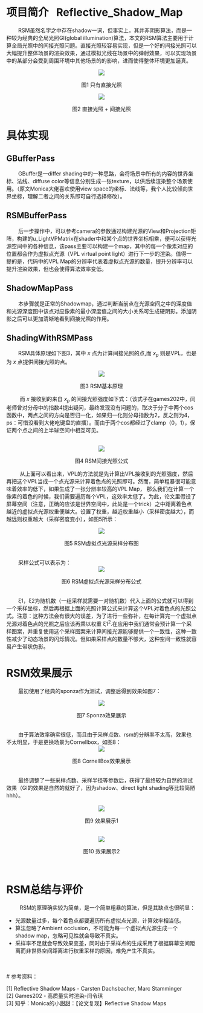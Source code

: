 # 项目简介 &nbsp; Reflective_Shadow_Map
&nbsp;&nbsp;&nbsp;&nbsp;&nbsp;&nbsp;&nbsp;&nbsp;RSM虽然名字之中存在shadow一词，但事实上，其并非阴影算法，而是一种较为经典的全局光照GI(global illumination)算法，本文的RSM算法主要用于计算全局光照中的间接光照问题。直接光照较容易实现，但是一个好的间接光照可以大幅提升整体场景的渲染效果，通过模拟光线在场景中的弹射效果，可以实现场景中的某部分会受到周围环境中其他场景的的影响，进而使得整体环境更加逼真。

<div align=center>
<img src="pic/1.png"> 

图1 只有直接光照
</div>

<div align=center>
<img src="pic/2.png"> 

图2 直接光照 + 间接光照
</div>

# 具体实现
## GBufferPass
&nbsp;&nbsp;&nbsp;&nbsp;&nbsp;&nbsp;&nbsp;&nbsp;GBuffer是一differ shading中的一种思路，会将场景中所有的内容的世界坐标、法线、diffuse color等信息分别生成一张texture，以供后续渲染整个场景使用。（原文Monica大佬喜欢使用view space的坐标、法线等，我个人比较倾向世界坐标，理解二者之间的关系即可自行选择修改）。

## RSMBufferPass
&nbsp;&nbsp;&nbsp;&nbsp;&nbsp;&nbsp;&nbsp;&nbsp;后一步操作中，可以参考camera的参数通过构建光源的View和Projection矩阵，构建的u_LightVPMatrix在shader中和某个点的世界坐标相乘，便可以获得光源空间中的各种信息，该pass主要可以构建一个map，其中的每一个像素对应的位置都会作为虚拟点光源（VPL virtual point light）进行下一步的渲染。值得一提的是，代码中的VPL Map的分辨率代表着虚拟点光源的数量，提升分辨率可以提升渲染效果，但也会使得算法效率变低。

## ShadowMapPass
&nbsp;&nbsp;&nbsp;&nbsp;&nbsp;&nbsp;&nbsp;&nbsp;本步骤就是正常的Shadowmap，通过判断当前点在光源空间之中的深度值和光源深度图中该点对应像素的最小深度值之间的大小关系可生成硬阴影。添加阴影之后可以更加清晰地看到间接光照的作用。

## ShadingWithRSMPass
&nbsp;&nbsp;&nbsp;&nbsp;&nbsp;&nbsp;&nbsp;&nbsp;RSM具体原理如下图3，其中 _x_ 点为计算间接光照的点,而 _x<sub>p</sub>_ 则是VPL，也是为 _x_ 点提供间接光照的点。

<div align=center>
<img src="pic/3.png"> 

 图3 RSM基本原理
</div>

&nbsp;&nbsp;&nbsp;&nbsp;&nbsp;&nbsp;&nbsp;&nbsp; 而 _x_ 接收到的来自 _x<sub>p</sub>_ 的间接光照强度如下式：（该式子在games202中，闫老师曾对分母中的指数4提出疑问，最终发现没有问题的，取决于分子中两个cos函数中，两点之间的方向是否归一化，如果归一化则分母指数为2，反之则为4，ps：可惜没看到大佬吃键盘的直播）。而由于两个cos都经过了clamp（0，1），保证两个点之间的上半球空间中相互可见。

<br> 

<div align=center>
<img src="pic/4.png"> 

 图4 RSM间接光照公式
</div>

&nbsp;&nbsp;&nbsp;&nbsp;&nbsp;&nbsp;&nbsp;&nbsp; 从上面可以看出来，VPL的方法就是先计算出VPL接收到的光照强度，然后再把这个VPL当成一个点光源来计算着色点的光照即可。然而，简单粗暴很可能意味着效率的低下，如果生成了一张分辨率较高的VPL Map， 那么我们在计算一个像素的着色的时候，我们需要遍历每个VPL，这效率太低了。为此，论文里假设了屏幕空间（注意，正确的应该是世界空间中，此处是一个trick）之中距离着色点越近的虚拟点光源权重便越大。设置了权重，越近权重越小（采样密度越大），而越远则权重越大（采样密度变小），如图5所示：
<br> 

<div align=center>
<img src="pic/5.png"> 

图5 RSM虚拟点光源采样分布图
</div>

<br>
&nbsp;&nbsp;&nbsp;&nbsp;&nbsp;&nbsp;&nbsp;&nbsp;采样公式可以表示为：
<br> 

<div align=center>
<img src="pic/6.png"> 

图6 RSM虚拟点光源采样分布公式
</div>

<br>
&nbsp;&nbsp;&nbsp;&nbsp;&nbsp;&nbsp;&nbsp;&nbsp;ξ1，ξ2为随机数（一组采样就需要一对随机数）代入上面的公式就可以得到一个采样坐标，然后再根据上面的光照计算公式来计算这个VPL对着色点的光照公式。注意：这种方法会有很大的误差，为了进行一些弥补，在每计算完一个虚拟点光源对着色点的光照之后应该再乘以权重 ξ1<sup>2</sup>.在应用中我们通常会预计算一个采样图案，并重复使用这个采样图案来计算间接光源能够提供一个一致性，这种一致性减少了动态场景的闪烁情况。但如果采样点的数量不够大，这种空间一致性就容易产生带状伪影。


# RSM效果展示
&nbsp;&nbsp;&nbsp;&nbsp;&nbsp;&nbsp;&nbsp;&nbsp;最初使用了经典的sponza作为测试，调整后得到效果如图7：
<br> 
<div align=center>
<img src="pic/RSM1.png"> 

图7 Sponza效果展示
</div>
<br>
&nbsp;&nbsp;&nbsp;&nbsp;&nbsp;&nbsp;&nbsp;&nbsp;由于算法效率确实很低，而且由于采样点数、rsm的分辨率不太高，效果也不太明显，于是更换场景为Cornellbox，如图8：
<br> 
<div align=center>
<img src="pic/RSM2.png"> 

图8 CornellBox效果展示
</div>
<br>
&nbsp;&nbsp;&nbsp;&nbsp;&nbsp;&nbsp;&nbsp;&nbsp;最终调整了一些采样点数、采样半径等参数后，获得了最终较为自然的测试效果（GI的效果是自然的就好了，因为shadow、direct light shading等比较简陋hhh）。
<br> 
<br> 
<div align=center>
<img src="pic/res1.png"> 

图9 效果展示1
</div>
<br> 
<div align=center>
<img src="pic/res2.png"> 

图10 效果展示2
</div>
<br>


# RSM总结与评价
&nbsp;&nbsp;&nbsp;&nbsp;&nbsp;&nbsp;&nbsp;&nbsp; RSM的原理确实较为简单，是一个简单粗暴的算法，但是其缺点也很明显：
* 光源数量过多，每个着色点都要遍历所有虚拟点光源，计算效率相当低。
* 算法忽略了Ambient occlusion，不可能为每一个虚拟点光源生成一个shadow map，忽略可见性就会导致不真实。
* 采样率不足就会导致效果变差，同时由于采样点的生成采用了根据屏幕空间距离而非世界空间距离进行权重采样的原因，难免产生不真实。
<br>
<br>
# 参考资料：

[1] Reflective Shadow Maps - Carsten Dachsbacher, Marc Stamminger<br>
[2] Games202 - 高质量实时渲染-闫令琪<br>
[3] 知乎：Monica的小甜甜：【论文复现】Reflective Shadow Maps
